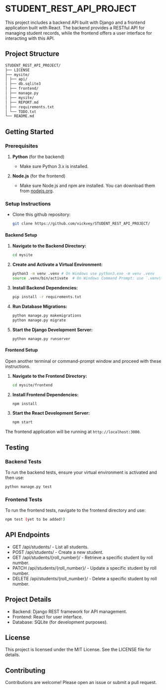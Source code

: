 # STUDENT_REST_API_PROJECT

This project includes a backend API built with Django and a frontend application built with React. The backend provides a RESTful API for managing student records, while the frontend offers a user interface for interacting with this API.

## Project Structure

```bash
STUDENT_REST_API_PROJECT/
├── LICENSE
├── mysite/
│ ├── api/
│ ├── db.sqlite3
│ ├── frontend/
│ ├── manage.py
│ ├── mysite/
│ ├── REPORT.md
│ ├── requirements.txt
│ └── TODO.txt
└── README.md
```


## Getting Started

### Prerequisites

1. **Python** (for the backend)
   - Make sure Python 3.x is installed.
   
2. **Node.js** (for the frontend)
   - Make sure Node.js and npm are installed. You can download them from [nodejs.org](https://nodejs.org/).

### Setup Instructions

- Clone this github repository:

   ```bash   
   git clone https://github.com/vickvey/STUDENT_REST_API_PROJECT/   

#### Backend Setup

1. **Navigate to the Backend Directory:**

   ```bash
   cd mysite

2. **Create and Activate a Virtual Environment:**

    ```bash
    python3 -m venv .venv # On Windows use python3.exe -m venv .venv
    source .venv/bin/activate  # On Windows Command Prompt: use `.venv\Scripts\activate.bat`

3. **Install Backend Dependencies:**

    ```bash
    pip install -r requirements.txt

4. **Run Database Migrations:**

    ```bash
    python manage.py makemigrations
    python manage.py migrate

5. **Start the Django Development Server:**

    ```bash
    python manage.py runserver

#### Frontend Setup
Open another terminal or command-prompt window and proceed with these instructions.

1. **Navigate to the Frontend Directory:**

    ```bash
    cd mysite/frontend

2. **Install Frontend Dependencies:**

    ```bash
    npm install

3. **Start the React Development Server:**

    ```bash
    npm start

The frontend application will be running at `http://localhost:3000`.

## Testing

### Backend Tests
To run the backend tests, ensure your virtual environment is activated and then use:

```bash
python manage.py test
```

### Frontend Tests

To run the frontend tests, navigate to the frontend directory and use:

```bash
npm test (yet to be added!)
```

## API Endpoints

- GET /api/students/ - List all students.
- POST /api/students/ - Create a new student.
- GET /api/students/{roll_number}/ - Retrieve a specific student by roll number.
- PATCH /api/students/{roll_number}/ - Update a specific student by roll number.
- DELETE /api/students/{roll_number}/ - Delete a specific student by roll number.

## Project Details
- Backend: Django REST framework for API management.
- Frontend: React for user interface.
- Database: SQLite (for development purposes).

## License
This project is licensed under the MIT License. See the LICENSE file for details.

## Contributing
Contributions are welcome! Please open an issue or submit a pull request.









